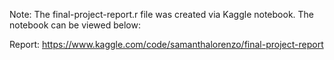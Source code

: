 Note: The final-project-report.r file was created via Kaggle notebook. The notebook can be viewed below:

Report: https://www.kaggle.com/code/samanthalorenzo/final-project-report
